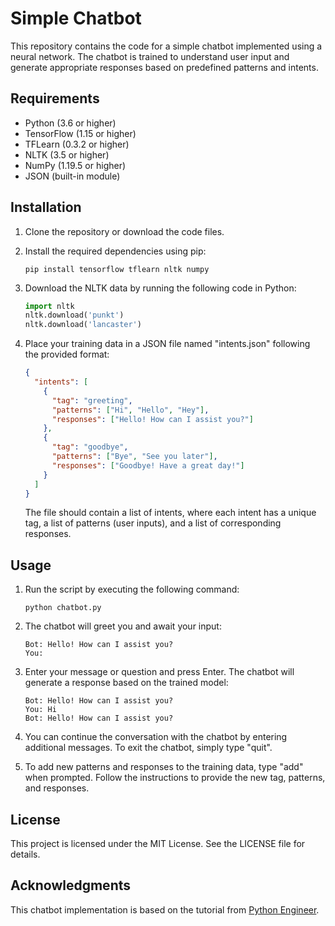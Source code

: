 # Simple Chatbot

This repository contains the code for a simple chatbot implemented using a neural network. The chatbot is trained to understand user input and generate appropriate responses based on predefined patterns and intents.

## Requirements

- Python (3.6 or higher)
- TensorFlow (1.15 or higher)
- TFLearn (0.3.2 or higher)
- NLTK (3.5 or higher)
- NumPy (1.19.5 or higher)
- JSON (built-in module)

## Installation

1. Clone the repository or download the code files.

2. Install the required dependencies using pip:

   ```
   pip install tensorflow tflearn nltk numpy
   ```

3. Download the NLTK data by running the following code in Python:

   ```python
   import nltk
   nltk.download('punkt')
   nltk.download('lancaster')
   ```

4. Place your training data in a JSON file named "intents.json" following the provided format:

   ```json
   {
     "intents": [
       {
         "tag": "greeting",
         "patterns": ["Hi", "Hello", "Hey"],
         "responses": ["Hello! How can I assist you?"]
       },
       {
         "tag": "goodbye",
         "patterns": ["Bye", "See you later"],
         "responses": ["Goodbye! Have a great day!"]
       }
     ]
   }
   ```

   The file should contain a list of intents, where each intent has a unique tag, a list of patterns (user inputs), and a list of corresponding responses.

## Usage

1. Run the script by executing the following command:

   ```
   python chatbot.py
   ```

2. The chatbot will greet you and await your input:

   ```
   Bot: Hello! How can I assist you?
   You:
   ```

3. Enter your message or question and press Enter. The chatbot will generate a response based on the trained model:

   ```
   Bot: Hello! How can I assist you?
   You: Hi
   Bot: Hello! How can I assist you?
   ```

4. You can continue the conversation with the chatbot by entering additional messages. To exit the chatbot, simply type "quit".

5. To add new patterns and responses to the training data, type "add" when prompted. Follow the instructions to provide the new tag, patterns, and responses.

## License

This project is licensed under the MIT License. See the LICENSE file for details.

## Acknowledgments

This chatbot implementation is based on the tutorial from [Python Engineer](https://www.youtube.com/watch?v=1lwddP0KUEg).
